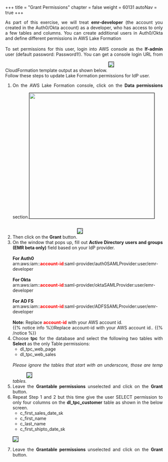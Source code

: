 +++
title = "Grant Permissions"
chapter = false
weight = 60131
autoNav = true
+++

<div style="text-align: justify">
    As part of this exercise, we will treat <b>emr-developer</b> (the account you created in the Auth0/Okta account) as a developer, who has access to only a few tables and columns. You can create additional users in Auth0/Okta and define different permissions in AWS Lake Formation
  <br/><br/>To set permissions for this user, login into AWS console as the <b>lf-admin</b> user (default password: Password1!). You can get a console login URL from CloudFormation template output as shown below.
    <img src="/images/cfn-complete-3.png" style="margin:15px 0px; border:1px solid black"/>
    <br/>Follow these steps to update Lake Formation permissions for IdP user.
    <ol>
        <li>On the AWS Lake Formation console, click on the <b>Data permissions</b> section.<img src="/images/DataPermissions.png" height="400" style="margin:15px 0px; border:1px solid black"/></li>
        <li>Then click on the <b>Grant</b> button.<img src="/images/DataPermissions-Grant.png" style="margin:15px 0px; border:1px solid black"/></li>
        <li>On the window that pops up, fill out <b>Active Directory users and groups (EMR beta only)</b> field based on your IdP provider.
        <br/><br/><b>For Auth0</b><br/>
        arn:aws:iam::<b style="color:red">account-id</b>:saml-provider/auth0SAMLProvider:user/emr-developer
        <br/><br/><b>For Okta</b><br/>
        arn:aws:iam::<b style="color:red">account-id</b>:saml-provider/oktaSAMLProvider:user/emr-developer
        <br/><br/><b>For AD FS</b><br/>
        arn:aws:iam::<b style="color:red">account-id</b>:saml-provider/ADFSSAMLProvider:user/emr-developer
        <br/><br/><b>Note:</b> Replace <b style="color:red">account-id</b> with your AWS account id.</li>
        {{% notice info %}}Replace account-id with your AWS account id..
        {{% /notice %}}
        <li>Choose <b>tpc</b> for the database and select the following two tables with <b>Select</b> as the only Table permissions:
            <ul>
                <li>dl_tpc_web_page</li>
                <li>dl_tpc_web_sales</li>
            </ul><br/><i>Please ignore the tables that start with an underscore, those are temp tables.</i><img src="/images/lf-emr-grant-SELECT-twotables.png" style="margin:15px 0px; border:1px solid black"/></li>
        <li>Leave the <b>Grantable permissions</b> unselected and click on the <b>Grant</b> button.</li>
        <li>Repeat Step 1 and 2 but this time give the user SELECT permission to only four columns on the <b>dl_tpc_customer</b> table as shown in the below screen.
        <ul>
            <li>c_first_sales_date_sk</li>
            <li>c_first_name</li>
            <li>c_last_name</li>
            <li>c_first_shipto_date_sk</li>
        </ul><img src="/images/lf-emr-grant-SELECT-columns.png" style="margin:15px 0px; border:1px solid black"/></li>
        <li>Leave the <b> Grantable permissions </b> unselected and click on the <b>Grant</b> button.</li>
    </ol>
</div>

